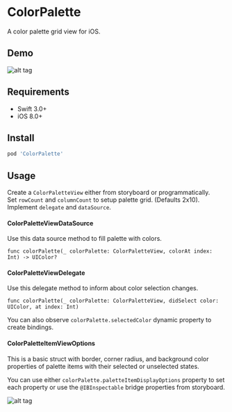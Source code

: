 ColorPalette
===

A color palette grid view for iOS.

Demo
----

![alt tag](https://github.com/cemolcay/ColorPalette/raw/master/demo.gif)

Requirements
----

* Swift 3.0+
* iOS 8.0+

Install
----

``` ruby
pod 'ColorPalette'
```

Usage
----

Create a `ColorPaletteView` either from storyboard or programmatically.  
Set `rowCount` and `columnCount` to setup palette grid. (Defaults 2x10).  
Implement `delegate` and `dataSource`.  

#### ColorPaletteViewDataSource

Use this data source method to fill palette with colors.

```
func colorPalette(_ colorPalette: ColorPaletteView, colorAt index: Int) -> UIColor?
```

#### ColorPaletteViewDelegate

Use this delegate method to inform about color selection changes.

```
func colorPalette(_ colorPalette: ColorPaletteView, didSelect color: UIColor, at index: Int)
```

You can also observe `colorPalette.selectedColor` dynamic property to create bindings.

#### ColorPaletteItemViewOptions

This is a basic struct with border, corner radius, and background color properties of palette items with their selected or unselected states.  

You can use either `colorPalette.paletteItemDisplayOptions` property to set each property or use the `@IBInspectable` bridge properties from storyboard.

![alt tag](https://github.com/cemolcay/ColorPalette/raw/master/storyboard.png)